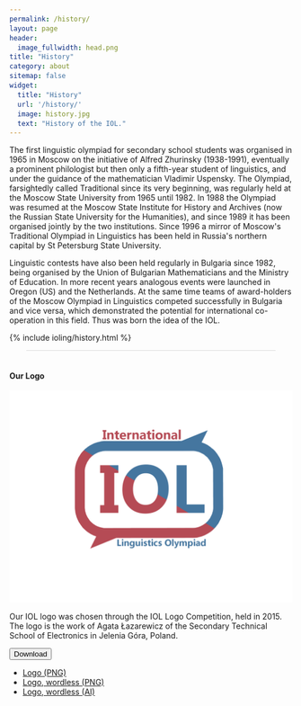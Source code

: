 ```yaml
---
permalink: /history/
layout: page
header:
  image_fullwidth: head.png
title: "History"
category: about
sitemap: false
widget:
  title: "History"
  url: '/history/'
  image: history.jpg
  text: "History of the IOL."
---
```

The first linguistic olympiad for secondary school students was organised in 1965 in Moscow on the initiative of Alfred Zhurinsky (1938-1991), eventually a prominent philologist but then only a fifth-year student of linguistics, and under the guidance of the mathematician Vladimir Uspensky. The Olympiad, farsightedly called Traditional since its very beginning, was regularly held at the Moscow State University from 1965 until 1982. In 1988 the Olympiad was resumed at the Moscow State Institute for History and Archives (now the Russian State University for the Humanities), and since 1989 it has been organised jointly by the two institutions. Since 1996 a mirror of Moscow's Traditional Olympiad in Linguistics has been held in Russia's northern capital by St Petersburg State University.

Linguistic contests have also been held regularly in Bulgaria since 1982, being organised by the Union of Bulgarian Mathematicians and the Ministry of Education. In more recent years analogous events were launched in Oregon (US) and the Netherlands. At the same time teams of award-holders of the Moscow Olympiad in Linguistics competed successfully in Bulgaria and vice versa, which demonstrated the potential for international co-operation in this field. Thus was born the idea of the IOL.

{% include ioling/history.html %}

<div class="infogram-embed" data-id="0f77507f-a368-444a-b809-5306c3cdf1cd" data-type="interactive" data-title="Countries/Regions of the IOL"></div><script>!function(e,i,n,s){var t="InfogramEmbeds",d=e.getElementsByTagName("script")[0];if(window[t]&&window[t].initialized)window[t].process&&window[t].process();else if(!e.getElementById(n)){var o=e.createElement("script");o.async=1,o.id=n,o.src="https://e.infogram.com/js/dist/embed-loader-min.js",d.parentNode.insertBefore(o,d)}}(document,0,"infogram-async");</script><div style="padding:8px 0;font-family:Arial!important;font-size:13px!important;line-height:15px!important;text-align:center;border-top:1px solid #dadada;margin:0 30px"></div>

#### Our Logo

![IOL Logo](/images/logo.png)

Our IOL logo was chosen through the IOL Logo Competition, held in 2015. The logo is the work of Agata Łazarewicz of the Secondary Technical School of Electronics in Jelenia Góra, Poland.

<button href="#" data-dropdown="drop1" aria-controls="drop1" aria-expanded="false" class="button dropdown small">Download</button>
<ul id="drop1" data-dropdown-content class="f-dropdown" aria-hidden="true">
  <li><a href="/images/logo.png">Logo (PNG)</a></li>
  <li><a href="/images/logo_wordless.png">Logo, wordless (PNG)</a></li>
  <li><a href="/images/logo.ai">Logo, wordless (AI)</a></li>
</ul>